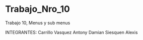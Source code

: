# Trabajo_Nro_10
Trabajo 10, Menus y sub menus

INTEGRANTES:
Carrillo Vasquez Antony
Damian Siesquen Alexis
